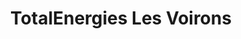 ---
title: "TotalEnergies Les Voirons"
url: /annemasse/totalenergies-les-voirons/
shop: commodité
---